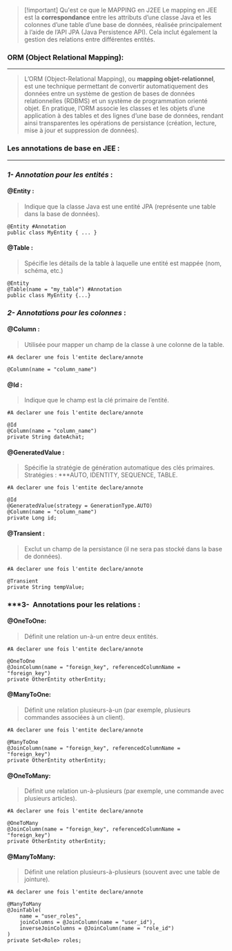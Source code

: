 

> [!important] Qu'est ce que le MAPPING en J2EE
>  Le mapping en JEE est la **correspondance** entre les attributs d’une classe Java et les colonnes d’une table d’une base de données, réalisée principalement à l’aide de l’API JPA (Java Persistence API). Cela inclut également la gestion des relations entre différentes entités.


### ORM (Object Relational Mapping): 
---
>L’ORM (Object-Relational Mapping), ou **mapping objet-relationnel**, est une technique permettant de convertir automatiquement des données entre un système de gestion de bases de données relationnelles (RDBMS) et un système de programmation orienté objet.
>En pratique, l’ORM associe les classes et les objets d’une application à des tables et des lignes d’une base de données, rendant ainsi transparentes les opérations de persistance (création, lecture, mise à jour et suppression de données).
>

### Les annotations de base en JEE :
---

### ***1- Annotation pour les entités*** :
#### @Entity :
>Indique que la classe Java est une entité JPA (représente une table dans la base de données).

```
@Entity #Annotation
public class MyEntity { ... }
```

#### @Table :
>Spécifie les détails de la table à laquelle une entité est mappée (nom, schéma, etc.)

```
@Entity
@Table(name = "my_table") #Annotation
public class MyEntity {...}
```


### ***2- Annotations pour les colonnes*** :

#### @Column :
>Utilisée pour mapper un champ de la classe à une colonne de la table.

```
#A declarer une fois l'entite declare/annote

@Column(name = "column_name")
```

#### @Id :
>Indique que le champ est la clé primaire de l’entité.

```
#A declarer une fois l'entite declare/annote

@Id
@Column(name = "column_name")
private String dateAchat;
```

#### @GeneratedValue :
> Spécifie la stratégie de génération automatique des clés primaires.
> Stratégies :
> 	 ***AUTO, IDENTITY, SEQUENCE, TABLE.

```
#A declarer une fois l'entite declare/annote

@Id
@GeneratedValue(strategy = GenerationType.AUTO)
@Column(name = "column_name")
private Long id;
```

#### @Transient :
> Exclut un champ de la persistance (il ne sera pas stocké dans la base de données).

```
#A declarer une fois l'entite declare/annote

@Transient
private String tempValue;
```


### ***3-  Annotations pour les relations :

#### @OneToOne:
> Définit une relation un-à-un entre deux entités.

```
#A declarer une fois l'entite declare/annote

@OneToOne
@JoinColumn(name = "foreign_key", referencedColumnName = "foreign_key")
private OtherEntity otherEntity;
```

#### @ManyToOne:
> Définit une relation plusieurs-à-un (par exemple, plusieurs commandes associées à un client).

```
#A declarer une fois l'entite declare/annote

@ManyToOne
@JoinColumn(name = "foreign_key", referencedColumnName = "foreign_key")
private OtherEntity otherEntity;
```

#### @OneToMany:
> Définit une relation un-à-plusieurs (par exemple, une commande avec plusieurs articles).

```
#A declarer une fois l'entite declare/annote

@OneToMany
@JoinColumn(name = "foreign_key", referencedColumnName = "foreign_key")
private OtherEntity otherEntity;
```

#### @ManyToMany:
> Définit une relation plusieurs-à-plusieurs (souvent avec une table de jointure).

```
#A declarer une fois l'entite declare/annote

@ManyToMany
@JoinTable(
	name = "user_roles",
	joinColumns = @JoinColumn(name = "user_id"),
	inverseJoinColumns = @JoinColumn(name = "role_id")
)
private Set<Role> roles;
```
